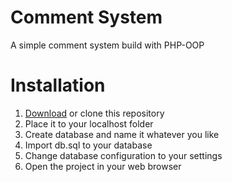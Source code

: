 # Comment System
A simple comment system build with PHP-OOP

# Installation
<ol>
  <li> <a href="https://github.com/farazaulia/php-kolom-komentar/archive/master.zip" target="_blank"> Download</a> or clone this repository</li>
  <li> Place it to your localhost folder</li>
  <li> Create database and name it whatever you like</li>
  <li> Import db.sql to your database</li>
  <li> Change database configuration to your settings</li>
  <li> Open the project in your web browser</li>
</ol>

